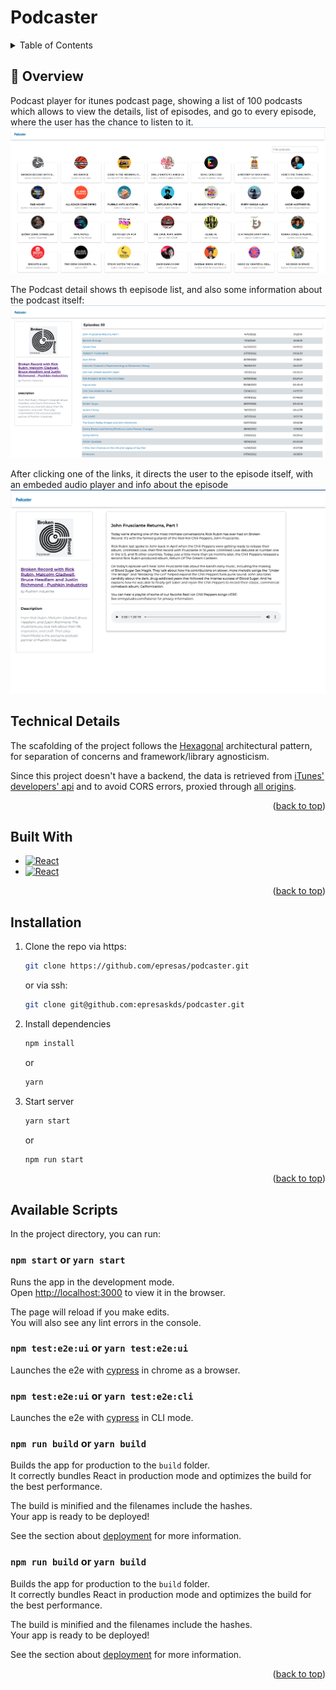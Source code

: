 <a name="readme-top"></a>

# Podcaster

<!-- TABLE OF CONTENTS -->
<details>
  <summary>Table of Contents</summary>
  <ol>
    <li>
      <a href="#overview">Overview</a>
      <ul>
        <li><a href="#technical">Technical Details</a></li>
        <li><a href="#built-with">Built With</a></li>
      </ul>
    </li>
    <li><a href="#installation">Installation</a></li>
    <li><a href="#scripts">Available scripts</a></li>
  </ol>
</details>

<a name="overview"></a>

## :scroll: Overview

Podcast player for itunes podcast page, showing a list of 100 podcasts which allows to view the details, list of episodes, and go to every episode, where the user has the chance to listen to it.
![podcaster main screen](./podcaster.png?raw=true)

The Podcast detail shows th eepisode list, and also some information about the podcast itself:
![podcaster detail screen](./podcaster-detail.png?raw=true)

After clicking one of the links, it directs the user to the episode itself, with an embeded audio player and info about the episode
![podcaster episode screen](./podcaster-episode.png?raw=true)

<a name="technical"></a>

## Technical Details

The scafolding of the project follows the [Hexagonal](<https://en.wikipedia.org/wiki/Hexagonal_architecture_(software)>) architectural pattern, for separation of concerns and framework/library agnosticism.

Since this project doesn't have a backend, the data is retrieved from [iTunes' developers' api](https://developer.apple.com/library/archive/documentation/AudioVideo/Conceptual/iTuneSearchAPI/index.html) and to avoid CORS errors, proxied through [all origins](https://api.allorigins.win/).

<p align="right">(<a href="#readme-top">back to top</a>)</p>

<a name="built-with"></a>

## Built With

- [![React][react.js]][react-url]
- [![React][styled-components]][styled-url]

<p align="right">(<a href="#readme-top">back to top</a>)</p>

<a name="installation"></a>

## Installation

1. Clone the repo
   via https:
   ```sh
   git clone https://github.com/epresas/podcaster.git
   ```
   or via ssh:
   ```sh
   git clone git@github.com:epresaskds/podcaster.git
   ```
2. Install dependencies
   ```sh
   npm install
   ```
   or
   ```sh
   yarn
   ```
3. Start server
   ```sh
   yarn start
   ```
   or
    ```sh
   npm run start
   ```

<p align="right">(<a href="#readme-top">back to top</a>)</p>

<a name="scripts"></a>

## Available Scripts

In the project directory, you can run:

### `npm start` or `yarn start`

Runs the app in the development mode.\
Open [http://localhost:3000](http://localhost:3000) to view it in the browser.

The page will reload if you make edits.\
You will also see any lint errors in the console.

### `npm test:e2e:ui` or `yarn test:e2e:ui`

Launches the e2e with [cypress](https://www.cypress.io/) in chrome as a browser.

### `npm test:e2e:ui` or `yarn test:e2e:cli`

Launches the e2e with [cypress](https://www.cypress.io/) in CLI mode.

### `npm run build` or `yarn build`

Builds the app for production to the `build` folder.\
It correctly bundles React in production mode and optimizes the build for the best performance.

The build is minified and the filenames include the hashes.\
Your app is ready to be deployed!

See the section about [deployment](https://facebook.github.io/create-react-app/docs/deployment) for more information.

### `npm run build` or `yarn build`

Builds the app for production to the `build` folder.\
It correctly bundles React in production mode and optimizes the build for the best performance.

The build is minified and the filenames include the hashes.\
Your app is ready to be deployed!

See the section about [deployment](https://facebook.github.io/create-react-app/docs/deployment) for more information.

<p align="right">(<a href="#readme-top">back to top</a>)</p>

<!-- MARKDOWN LINKS & IMAGES -->
<!-- https://www.markdownguide.org/basic-syntax/#reference-style-links -->

[react.js]: https://img.shields.io/badge/react-v18.2.0-orange
[react-url]: https://reactjs.org/
[styled-components]: https://img.shields.io/badge/styled--components-v5.3.6-orange
[styled-url]: https://styled-components.com/
[screen-main]: https://github.com/epresas/podcaster/blob/main/podcaster.png?raw=true
[screen-detail]: https://github.com/epresas/podcaster/blob/main/podcaster-detail.png?raw=true
[screen-episode]: https://github.com/epresas/podcaster/blob/main/podcaster-episode.png?raw=true
